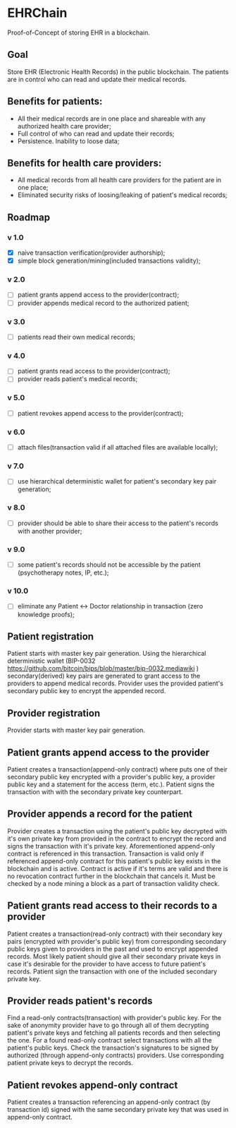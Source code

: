 # EHRChain
Proof-of-Concept of storing EHR in a blockchain.

## Goal
Store EHR (Electronic Health Records) in the public blockchain. The patients are in control who can read and update their medical records.

## Benefits for patients:
- All their medical records are in one place and shareable with any authorized health care provider;
- Full control of who can read and update their records;
- Persistence. Inability to loose data;

## Benefits for health care providers:
- All medical records from all health care providers for the patient are in one place;
- Eliminated security risks of loosing/leaking of patient's medical records;

## Roadmap
### v 1.0
- [x] naive transaction verification(provider authorship);
- [x] simple block generation/mining(included transactions validity);

### v 2.0
- [ ] patient grants append access to the provider(contract);
- [ ] provider appends medical record to the authorized patient;

### v 3.0
- [ ] patients read their own medical records;

### v 4.0
- [ ] patient grants read access to the provider(contract);
- [ ] provider reads patient's medical records;

### v 5.0
- [ ] patient revokes append access to the provider(contract);

### v 6.0 
- [ ] attach files(transaction valid if all attached files are available locally);

### v 7.0
- [ ] use hierarchical deterministic wallet for patient's secondary key pair generation;

### v 8.0
- [ ] provider should be able to share their access to the patient's records with another provider;

### v 9.0
- [ ] some patient's records should not be accessible by the patient (psychotherapy notes, IP, etc.);

### v 10.0 
- [ ] eliminate any Patient <-> Doctor relationship in transaction (zero knowledge proofs);

## Patient registration
Patient starts with master key pair generation. 
Using the hierarchical deterministic wallet (BIP-0032 https://github.com/bitcoin/bips/blob/master/bip-0032.mediawiki ) secondary(derived) key pairs are generated to grant access to the providers to append medical records. Provider uses the provided patient's secondary public key to encrypt the appended record.

## Provider registration
Provider starts with master key pair generation. 

## Patient grants append access to the provider
Patient creates a transaction(append-only contract) where puts one of their secondary public key encrypted with a provider's public key, a provider public key and a statement for the access (term, etc.). Patient signs the transaction with with the secondary private key counterpart.

## Provider appends a record for the patient
Provider creates a transaction using the patient's public key decrypted with it's own private key from provided in the contract to encrypt the record and signs the transaction with it's private key. Aforementioned append-only contract is referenced in this transaction. 
Transaction is valid only if referenced append-only contract for this patient's public key exists in the blockchain and is active. Contract is active if it's terms are valid and there is no revocation contract further in the blockchain that cancels it. Must be checked by a node mining a block as a part of transaction validity check.

## Patient grants read access to their records to a provider
Patient creates a transaction(read-only contract) with their secondary key pairs (encrypted with provider's public key) from corresponding secondary public keys given to providers in the past and used to encrypt appended records. Most likely patient should give all their secondary private keys in case it's desirable for the provider to have access to future patient's records. Patient sign the transaction with one of the included secondary private key.

## Provider reads patient's records
Find a read-only contracts(transaction) with provider's public key. For the sake of anonymity provider have to go through all of them decrypting patient's private keys and fetching all patients records and then selecting the one. 
For a found read-only contract select transactions with all the patient's public keys. Check the transaction's signatures to be signed by authorized (through append-only contracts) providers. Use corresponding patient private keys to decrypt the records. 

## Patient revokes append-only contract
Patient creates a transaction referencing an append-only contract (by transaction id) signed with the same secondary private key that was used in append-only contract.

